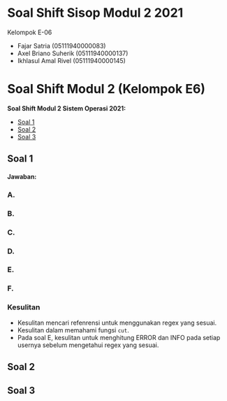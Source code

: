 # Soal Shift Sisop Modul 2 2021


Kelompok E-06
- Fajar Satria (05111940000083)
- Axel Briano Suherik (05111940000137)
- Ikhlasul Amal Rivel (05111940000145)
# Soal Shift Modul 2 (Kelompok E6)

**Soal Shift Modul 2 Sistem Operasi 2021:**
* [Soal 1](https://github.com/axelbrians/soal-shift-sisop-modul-2-E06-2021#Soal-1)
* [Soal 2](https://github.com/axelbrians/soal-shift-sisop-modul-2-E06-2021#Soal-2)
* [Soal 3](https://github.com/axelbrians/soal-shift-sisop-modul-2-E06-2021#Soal-3)

## Soal 1

#### Jawaban:

### A.

### B.


### C.


### D.

### E.

### F.

### Kesulitan
- Kesulitan mencari refenrensi untuk menggunakan regex yang sesuai.
- Kesulitan dalam memahami fungsi `cut`.
- Pada soal E, kesulitan untuk menghitung ERROR dan INFO pada setiap usernya sebelum mengetahui regex yang sesuai.

## Soal 2

## Soal 3
